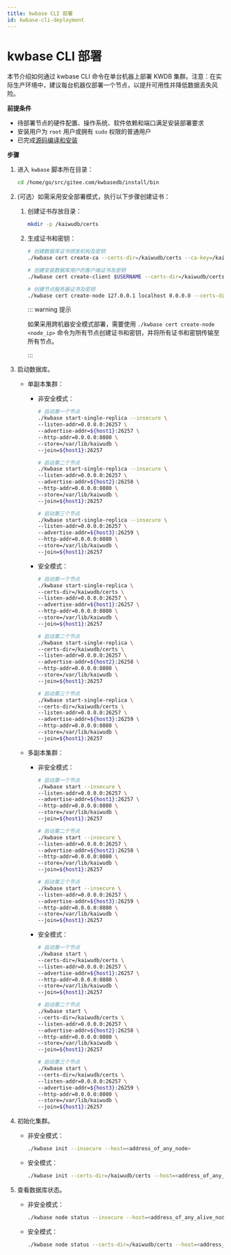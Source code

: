 ```yaml
---
title: kwbase CLI 部署
id: kwbase-cli-deployment
---
```


# kwbase CLI 部署

本节介绍如何通过 kwbase CLI 命令在单台机器上部署 KWDB 集群。注意：在实际生产环境中，建议每台机器仅部署一个节点，以提升可用性并降低数据丢失风险。

**前提条件**

- 待部署节点的硬件配置、操作系统、软件依赖和端口满足安装部署要求
- 安装用户为 `root` 用户或拥有 `sudo` 权限的普通用户
- 已完成[源码编译和安装](https://gitee.com/kwdb/kwdb#%E7%BC%96%E8%AF%91%E5%92%8C%E5%AE%89%E8%A3%85)

**步骤**

1. 进入 `kwbase` 脚本所在目录：

   ```bash
   cd /home/go/src/gitee.com/kwbasedb/install/bin
   ```

2. (可选）如需采用安全部署模式，执行以下步骤创建证书：

    1. 创建证书存放目录：

        ```bash
        mkdir -p /kaiwudb/certs
        ```

    2. 生成证书和密钥：

        ```bash
        # 创建数据库证书颁发机构及密钥
        ./kwbase cert create-ca --certs-dir=/kaiwudb/certs --ca-key=/kaiwudb/certs/ca.key
        
        # 创建安装数据库用户的客户端证书及密钥
        ./kwbase cert create-client $USERNAME --certs-dir=/kaiwudb/certs --ca-key=/kaiwudb/certs/ca.key
        
        # 创建节点服务器证书及密钥
        ./kwbase cert create-node 127.0.0.1 localhost 0.0.0.0 --certs-dir=/kaiwudb/certs --ca-key=/kaiwudb/certs/ca.key
        ```

        ::: warning 提示

        如果采用跨机器安全模式部署，需要使用 `./kwbase cert create-node <node_ip>` 命令为所有节点创建证书和密钥，并将所有证书和密钥传输至所有节点。

        :::

3. 启动数据库。

    - 单副本集群：

        - 非安全模式：

            ```bash
            # 启动第一个节点
            ./kwbase start-single-replica --insecure \
            --listen-addr=0.0.0.0:26257 \
            --advertise-addr=${host1}:26257 \
            --http-addr=0.0.0.0:8080 \
            --store=/var/lib/kaiwudb \
            --join=${host1}:26257

            # 启动第二个节点
            ./kwbase start-single-replica --insecure \
            --listen-addr=0.0.0.0:26257 \
            --advertise-addr=${host2}:26258 \
            --http-addr=0.0.0.0:8080 \
            --store=/var/lib/kaiwudb \
            --join=${host1}:26257

            # 启动第三个节点
            ./kwbase start-single-replica --insecure \
            --listen-addr=0.0.0.0:26257 \
            --advertise-addr=${host3}:26259 \
            --http-addr=0.0.0.0:8080 \
            --store=/var/lib/kaiwudb \
            --join=${host1}:26257
            ```

        - 安全模式：

            ```bash
            # 启动第一个节点
            ./kwbase start-single-replica \
            --certs-dir=/kaiwudb/certs \
            --listen-addr=0.0.0.0:26257 \
            --advertise-addr=${host1}:26257 \
            --http-addr=0.0.0.0:8080 \
            --store=/var/lib/kaiwudb \
            --join=${host1}:26257

            # 启动第二个节点
            ./kwbase start-single-replica \
            --certs-dir=/kaiwudb/certs \
            --listen-addr=0.0.0.0:26257 \
            --advertise-addr=${host2}:26258 \
            --http-addr=0.0.0.0:8080 \
            --store=/var/lib/kaiwudb \
            --join=${host1}:26257

            # 启动第三个节点
            ./kwbase start-single-replica \
            --certs-dir=/kaiwudb/certs \
            --listen-addr=0.0.0.0:26257 \
            --advertise-addr=${host3}:26259 \
            --http-addr=0.0.0.0:8080 \
            --store=/var/lib/kaiwudb \
            --join=${host1}:26257
            ```

    - 多副本集群：

        - 非安全模式：

            ```bash
            # 启动第一个节点
            ./kwbase start --insecure \
            --listen-addr=0.0.0.0:26257 \
            --advertise-addr=${host1}:26257 \
            --http-addr=0.0.0.0:8080 \
            --store=/var/lib/kaiwudb \
            --join=${host1}:26257

            # 启动第二个节点
            ./kwbase start --insecure \
            --listen-addr=0.0.0.0:26257 \
            --advertise-addr=${host2}:26258 \
            --http-addr=0.0.0.0:8080 \
            --store=/var/lib/kaiwudb \
            --join=${host1}:26257

            # 启动第三个节点
            ./kwbase start --insecure \
            --listen-addr=0.0.0.0:26257 \
            --advertise-addr=${host3}:26259 \
            --http-addr=0.0.0.0:8080 \
            --store=/var/lib/kaiwudb \
            --join=${host1}:26257
            ```

        - 安全模式：

            ```bash
            # 启动第一个节点
            ./kwbase start \
            --certs-dir=/kaiwudb/certs \
            --listen-addr=0.0.0.0:26257 \
            --advertise-addr=${host1}:26257 \
            --http-addr=0.0.0.0:8080 \
            --store=/var/lib/kaiwudb \
            --join=${host1}:26257

            # 启动第二个节点
            ./kwbase start \
            --certs-dir=/kaiwudb/certs \
            --listen-addr=0.0.0.0:26257 \
            --advertise-addr=${host2}:26258 \
            --http-addr=0.0.0.0:8080 \
            --store=/var/lib/kaiwudb \
            --join=${host1}:26257

            # 启动第三个节点
            ./kwbase start \
            --certs-dir=/kaiwudb/certs \
            --listen-addr=0.0.0.0:26257 \
            --advertise-addr=${host3}:26259 \
            --http-addr=0.0.0.0:8080 \
            --store=/var/lib/kaiwudb \
            --join=${host1}:26257
            ```

4. 初始化集群。

    - 非安全模式：

        ```bash
        ./kwbase init --insecure --host=<address_of_any_node>
        ```

    - 安全模式：

        ```bash
        ./kwbase init --certs-dir=/kaiwudb/certs --host=<address_of_any_node>
        ```

5. 查看数据库状态。

    - 非安全模式：

        ```bash
        ./kwbase node status --insecure --host=<address_of_any_alive_node>
        ```

    - 安全模式：

        ```bash
        ./kwbase node status --certs-dir=/kaiwudb/certs --host=<address_of_any_alive_node>
        ```